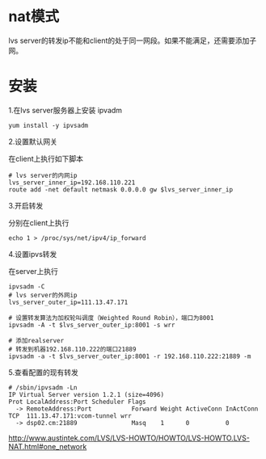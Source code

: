 # nat模式

lvs server的转发ip不能和client的处于同一网段。如果不能满足，还需要添加子网。

# 安装
1.在lvs server服务器上安装 ipvadm
```shell
yum install -y ipvsadm
```
2.设置默认网关

在client上执行如下脚本

```shell
# lvs server的内网ip
lvs_server_inner_ip=192.168.110.221
route add -net default netmask 0.0.0.0 gw $lvs_server_inner_ip
```
3.开启转发

分别在client上执行

```shell
echo 1 > /proc/sys/net/ipv4/ip_forward
```
4.设置ipvs转发

在server上执行

```shell
ipvsadm -C
# lvs server的外网ip
lvs_server_outer_ip=111.13.47.171

# 设置转发算法为加权轮叫调度（Weighted Round Robin），端口为8001
ipvsadm -A -t $lvs_server_outer_ip:8001 -s wrr

# 添加realserver
# 转发到机器192.168.110.222的端口21889
ipvsadm -a -t $lvs_server_outer_ip:8001 -r 192.168.110.222:21889 -m
```
5.查看配置的现有转发
```shell
# /sbin/ipvsadm -Ln
IP Virtual Server version 1.2.1 (size=4096)
Prot LocalAddress:Port Scheduler Flags
  -> RemoteAddress:Port           Forward Weight ActiveConn InActConn
TCP  111.13.47.171:vcom-tunnel wrr
  -> dsp02.cm:21889               Masq    1      0          0 
```


http://www.austintek.com/LVS/LVS-HOWTO/HOWTO/LVS-HOWTO.LVS-NAT.html#one_network

